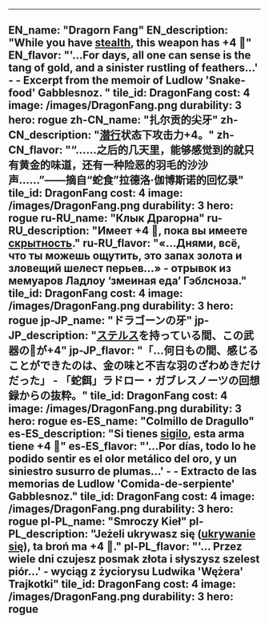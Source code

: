 ---

EN_name: "Dragorn Fang"
EN_description: "While you have <u>stealth</u>, this weapon has +4 🔸"
EN_flavor: "'...For days, all one can sense is the tang of gold, and a sinister rustling of feathers...' -  - Excerpt from the memoir of Ludlow 'Snake-food' Gabblesnoz. "
tile_id: DragonFang
cost: 4
image: /images/DragonFang.png
durability: 3
hero: rogue
zh-CN_name: "扎尔贡的尖牙"
zh-CN_description: "<u>潜行</u>状态下攻击力+4。"
zh-CN_flavor: "“……之后的几天里，能够感觉到的就只有黄金的味道，还有一种险恶的羽毛的沙沙声……”——摘自“蛇食”拉德洛·伽博斯诺的回忆录"
tile_id: DragonFang
cost: 4
image: /images/DragonFang.png
durability: 3
hero: rogue
ru-RU_name: "Клык Драгорна"
ru-RU_description: "Имеет +4 🔸, пока вы имеете <u>скрытность</u>."
ru-RU_flavor: "«...Днями, всё, что ты можешь ощутить, это запах золота и зловещий шелест перьев...» - отрывок из мемуаров Ладлоу ‘змеиная еда’ Гэблсноза."
tile_id: DragonFang
cost: 4
image: /images/DragonFang.png
durability: 3
hero: rogue
jp-JP_name: "ドラゴーンの牙"
jp-JP_description: "<u>ステルス</u>を持っている間、この武器の🔸が+4"
jp-JP_flavor: "「…何日もの間、感じることができたのは、金の味と不吉な羽のざわめきだけだった」 - 「蛇餌」ラドロー・ガブレスノーツの回想録からの抜粋。"
tile_id: DragonFang
cost: 4
image: /images/DragonFang.png
durability: 3
hero: rogue
es-ES_name: "Colmillo de Dragullo"
es-ES_description: "Si tienes <u>sigilo</u>, esta arma tiene +4 🔸"
es-ES_flavor: "'...Por días, todo lo he podido sentir es el olor metálico del oro, y un siniestro susurro de plumas...' -  - Extracto de las memorias de Ludlow 'Comida-de-serpiente' Gabblesnoz."
tile_id: DragonFang
cost: 4
image: /images/DragonFang.png
durability: 3
hero: rogue
pl-PL_name: "Smroczy Kieł"
pl-PL_description: "Jeżeli ukrywasz się (<u>ukrywanie się</u>), ta broń ma +4 🔸."
pl-PL_flavor: "'... Przez wiele dni czujesz posmak złota i słyszysz szelest piór...' - wyciąg z życiorysu Ludwika 'Wężera' Trajkotki"
tile_id: DragonFang
cost: 4
image: /images/DragonFang.png
durability: 3
hero: rogue
---